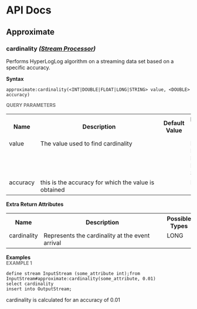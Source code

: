 # API Docs

## Approximate

### cardinality *(<a target="_blank" href="https://wso2.github.io/siddhi/documentation/siddhi-4.0/#stream-processors">Stream Processor</a>)*

<p style="word-wrap: break-word">Performs HyperLogLog algorithm on a streaming data set based on a specific accuracy. </p>

<span id="syntax" class="md-typeset" style="display: block; font-weight: bold;">Syntax</span>
```
approximate:cardinality(<INT|DOUBLE|FLOAT|LONG|STRING> value, <DOUBLE> accuracy)
```

<span id="query-parameters" class="md-typeset" style="display: block; color: rgba(0, 0, 0, 0.54); font-size: 12.8px; font-weight: bold;">QUERY PARAMETERS</span>
<table>
    <tr>
        <th>Name</th>
        <th style="min-width: 20em">Description</th>
        <th>Default Value</th>
        <th>Possible Data Types</th>
        <th>Optional</th>
        <th>Dynamic</th>
    </tr>
    <tr>
        <td style="vertical-align: top">value</td>
        <td style="vertical-align: top; word-wrap: break-word">The value used to find cardinality</td>
        <td style="vertical-align: top"></td>
        <td style="vertical-align: top">INT<br>DOUBLE<br>FLOAT<br>LONG<br>STRING</td>
        <td style="vertical-align: top">No</td>
        <td style="vertical-align: top">No</td>
    </tr>
    <tr>
        <td style="vertical-align: top">accuracy</td>
        <td style="vertical-align: top; word-wrap: break-word">this is the accuracy for which the value is obtained</td>
        <td style="vertical-align: top"></td>
        <td style="vertical-align: top">DOUBLE</td>
        <td style="vertical-align: top">No</td>
        <td style="vertical-align: top">No</td>
    </tr>
</table>
<span id="extra-return-attributes" class="md-typeset" style="display: block; font-weight: bold;">Extra Return Attributes</span>
<table>
    <tr>
        <th>Name</th>
        <th style="min-width: 20em">Description</th>
        <th>Possible Types</th>
    </tr>
    <tr>
        <td style="vertical-align: top">cardinality</td>
        <td style="vertical-align: top; word-wrap: break-word">Represents the cardinality at the event arrival</td>
        <td style="vertical-align: top">LONG</td>
    </tr>
</table>

<span id="examples" class="md-typeset" style="display: block; font-weight: bold;">Examples</span>
<span id="example-1" class="md-typeset" style="display: block; color: rgba(0, 0, 0, 0.54); font-size: 12.8px; font-weight: bold;">EXAMPLE 1</span>
```
define stream InputStream (some_attribute int);from InputStream#approximate:cardinality(some_attribute, 0.01)
select cardinality
insert into OutputStream;
```
<p style="word-wrap: break-word">cardinality is calculated for an accuracy of 0.01</p>

